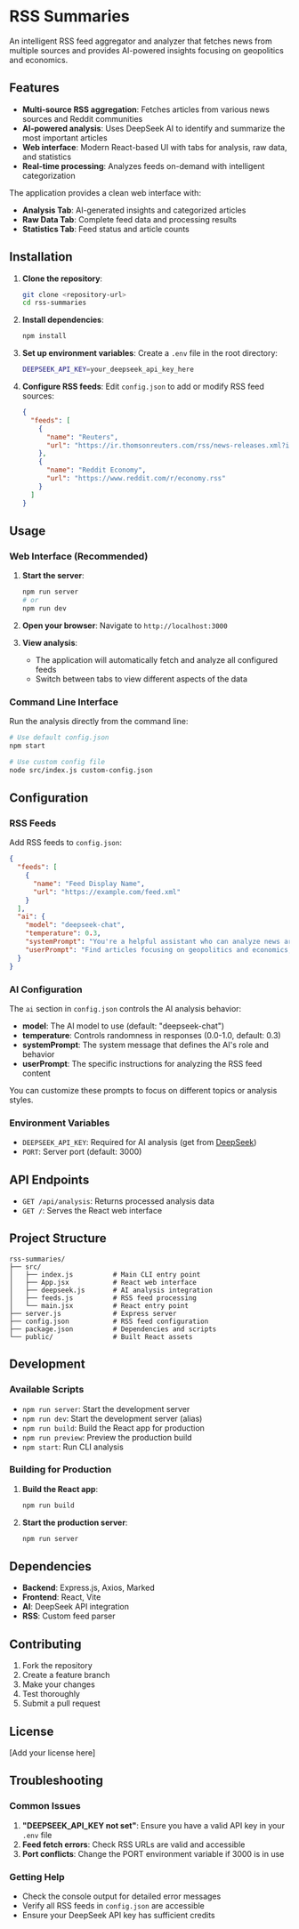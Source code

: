 # RSS Summaries

An intelligent RSS feed aggregator and analyzer that fetches news from multiple sources and provides AI-powered insights focusing on geopolitics and economics.

## Features

- **Multi-source RSS aggregation**: Fetches articles from various news sources and Reddit communities
- **AI-powered analysis**: Uses DeepSeek AI to identify and summarize the most important articles
- **Web interface**: Modern React-based UI with tabs for analysis, raw data, and statistics
- **Real-time processing**: Analyzes feeds on-demand with intelligent categorization

The application provides a clean web interface with:
- **Analysis Tab**: AI-generated insights and categorized articles
- **Raw Data Tab**: Complete feed data and processing results
- **Statistics Tab**: Feed status and article counts

## Installation

1. **Clone the repository**:
   ```bash
   git clone <repository-url>
   cd rss-summaries
   ```

2. **Install dependencies**:
   ```bash
   npm install
   ```

3. **Set up environment variables**:
   Create a `.env` file in the root directory:
   ```bash
   DEEPSEEK_API_KEY=your_deepseek_api_key_here
   ```

4. **Configure RSS feeds**:
   Edit `config.json` to add or modify RSS feed sources:
   ```json
   {
     "feeds": [
       {
         "name": "Reuters",
         "url": "https://ir.thomsonreuters.com/rss/news-releases.xml?items=15"
       },
       {
         "name": "Reddit Economy",
         "url": "https://www.reddit.com/r/economy.rss"
       }
     ]
   }
   ```

## Usage

### Web Interface (Recommended)

1. **Start the server**:
   ```bash
   npm run server
   # or
   npm run dev
   ```

2. **Open your browser**:
   Navigate to `http://localhost:3000`

3. **View analysis**:
   - The application will automatically fetch and analyze all configured feeds
   - Switch between tabs to view different aspects of the data

### Command Line Interface

Run the analysis directly from the command line:

```bash
# Use default config.json
npm start

# Use custom config file
node src/index.js custom-config.json
```

## Configuration

### RSS Feeds

Add RSS feeds to `config.json`:

```json
{
  "feeds": [
    {
      "name": "Feed Display Name",
      "url": "https://example.com/feed.xml"
    }
  ],
  "ai": {
    "model": "deepseek-chat",
    "temperature": 0.3,
    "systemPrompt": "You're a helpful assistant who can analyze news articles and find the most important ones. You will be given a list of news articles and you will need to find the most relevant ones. You will need to return a list of the most important articles.",
    "userPrompt": "Find articles focusing on geopolitics and economics, list the article titles and links, and write a short summary of how the articles relate to each other, and the general geopolitical situation"
  }
}
```

### AI Configuration

The `ai` section in `config.json` controls the AI analysis behavior:

- **model**: The AI model to use (default: "deepseek-chat")
- **temperature**: Controls randomness in responses (0.0-1.0, default: 0.3)
- **systemPrompt**: The system message that defines the AI's role and behavior
- **userPrompt**: The specific instructions for analyzing the RSS feed content

You can customize these prompts to focus on different topics or analysis styles.

### Environment Variables

- `DEEPSEEK_API_KEY`: Required for AI analysis (get from [DeepSeek](https://platform.deepseek.com/))
- `PORT`: Server port (default: 3000)

## API Endpoints

- `GET /api/analysis`: Returns processed analysis data
- `GET /`: Serves the React web interface

## Project Structure

```
rss-summaries/
├── src/
│   ├── index.js          # Main CLI entry point
│   ├── App.jsx           # React web interface
│   ├── deepseek.js       # AI analysis integration
│   ├── feeds.js          # RSS feed processing
│   └── main.jsx          # React entry point
├── server.js             # Express server
├── config.json           # RSS feed configuration
├── package.json          # Dependencies and scripts
└── public/               # Built React assets
```

## Development

### Available Scripts

- `npm run server`: Start the development server
- `npm run dev`: Start the development server (alias)
- `npm run build`: Build the React app for production
- `npm run preview`: Preview the production build
- `npm start`: Run CLI analysis

### Building for Production

1. **Build the React app**:
   ```bash
   npm run build
   ```

2. **Start the production server**:
   ```bash
   npm run server
   ```

## Dependencies

- **Backend**: Express.js, Axios, Marked
- **Frontend**: React, Vite
- **AI**: DeepSeek API integration
- **RSS**: Custom feed parser

## Contributing

1. Fork the repository
2. Create a feature branch
3. Make your changes
4. Test thoroughly
5. Submit a pull request

## License

[Add your license here]

## Troubleshooting

### Common Issues

1. **"DEEPSEEK_API_KEY not set"**: Ensure you have a valid API key in your `.env` file
2. **Feed fetch errors**: Check RSS URLs are valid and accessible
3. **Port conflicts**: Change the PORT environment variable if 3000 is in use

### Getting Help

- Check the console output for detailed error messages
- Verify all RSS feeds in `config.json` are accessible
- Ensure your DeepSeek API key has sufficient credits